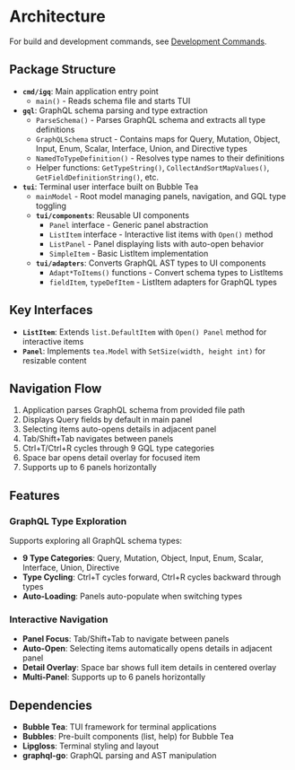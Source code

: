 # Architecture

For build and development commands, see [Development Commands](development.md).

## Package Structure
- **`cmd/igq`**: Main application entry point
  - `main()` - Reads schema file and starts TUI
- **`gql`**: GraphQL schema parsing and type extraction
  - `ParseSchema()` - Parses GraphQL schema and extracts all type definitions
  - `GraphQLSchema` struct - Contains maps for Query, Mutation, Object, Input, Enum, Scalar, Interface, Union, and Directive types
  - `NamedToTypeDefinition()` - Resolves type names to their definitions
  - Helper functions: `GetTypeString()`, `CollectAndSortMapValues()`, `GetFieldDefinitionString()`, etc.
- **`tui`**: Terminal user interface built on Bubble Tea
  - `mainModel` - Root model managing panels, navigation, and GQL type toggling
  - **`tui/components`**: Reusable UI components
    - `Panel` interface - Generic panel abstraction
    - `ListItem` interface - Interactive list items with `Open()` method
    - `ListPanel` - Panel displaying lists with auto-open behavior
    - `SimpleItem` - Basic ListItem implementation
  - **`tui/adapters`**: Converts GraphQL AST types to UI components
    - `Adapt*ToItems()` functions - Convert schema types to ListItems
    - `fieldItem`, `typeDefItem` - ListItem adapters for GraphQL types

## Key Interfaces
- **`ListItem`**: Extends `list.DefaultItem` with `Open() Panel` method for interactive items
- **`Panel`**: Implements `tea.Model` with `SetSize(width, height int)` for resizable content

## Navigation Flow
1. Application parses GraphQL schema from provided file path
2. Displays Query fields by default in main panel
3. Selecting items auto-opens details in adjacent panel
4. Tab/Shift+Tab navigates between panels
5. Ctrl+T/Ctrl+R cycles through 9 GQL type categories
6. Space bar opens detail overlay for focused item
7. Supports up to 6 panels horizontally

## Features

### GraphQL Type Exploration
Supports exploring all GraphQL schema types:
- **9 Type Categories**: Query, Mutation, Object, Input, Enum, Scalar, Interface, Union, Directive
- **Type Cycling**: Ctrl+T cycles forward, Ctrl+R cycles backward through types
- **Auto-Loading**: Panels auto-populate when switching types

### Interactive Navigation
- **Panel Focus**: Tab/Shift+Tab to navigate between panels
- **Auto-Open**: Selecting items automatically opens details in adjacent panel
- **Detail Overlay**: Space bar shows full item details in centered overlay
- **Multi-Panel**: Supports up to 6 panels horizontally

## Dependencies
- **Bubble Tea**: TUI framework for terminal applications
- **Bubbles**: Pre-built components (list, help) for Bubble Tea
- **Lipgloss**: Terminal styling and layout
- **graphql-go**: GraphQL parsing and AST manipulation
